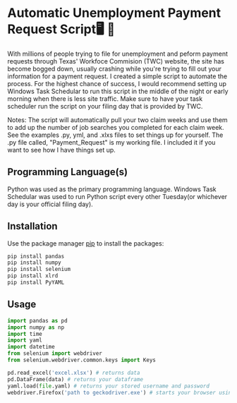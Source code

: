 # Automatic Unemployment Payment Request Script:desktop_computer: :briefcase:
With millions of people trying to file for unemployment and peform payment requests through Texas' Workfoce Commision (TWC) website, the site has become bogged down, usually crashing while you're trying to fill out your information for a payment request. I created a simple script to automate the process.  For the highest chance of success, I would recommend setting up Windows Task Schedular to run this script in the middle of the night or early morning when there is less site traffic. Make sure to have your task scheduler run the script on your filing day that is provided by TWC.

Notes:
The script will automatically pull your two claim weeks and use them to add up the number of job searches you completed for each claim week.
See the examples .py, yml, and .xlxs files to set things up for yourself.  The .py file called, "Payment_Request" is my working file.  I included it if you want to see how I have things set up.
 
## Programming Language(s)

Python was used as the primary programming language.
Windows Task Schedular was used to run Python script every other Tuesday(or whichever day is your official filing day).


## Installation

Use the package manager [pip](https://pip.pypa.io/en/stable/) to install the packages:

```bash
pip install pandas
pip install numpy
pip install selenium
pip install xlrd
pip install PyYAML
```

## Usage

```python
import pandas as pd
import numpy as np
import time
import yaml
import datetime
from selenium import webdriver
from selenium.webdriver.common.keys import Keys

pd.read_excel('excel.xlsx') # returns data
pd.DataFrame(data) # returns your dataframe
yaml.load(file.yaml) # returns your stored username and password
webdriver.Firefox('path to geckodriver.exe') # starts your browser using geckodriver.exe
```
